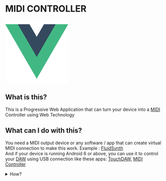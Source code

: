 
<h1>MIDI CONTROLLER</h1>
        

<img
src="src/assets/logo.png"
class="my-3"
height="200"
width="200"
/>

<h2>
What is this?
</h2>

<p>
This is a Progressive Web Application that can turn your device into a 
<a href="https://en.wikipedia.org/wiki/MIDI">MIDI</a> Controller using Web Technology
</p>

<h2>What can I do with this?</h2>
<p>
You need a MIDI output device or any software / app that can create virtual MIDI connection to make this work. 
Example : <a href="https://play.google.com/store/apps/details?id=net.volcanomobile.fluidsynthmidi&hl=en&gl=US" target="_blank">FluidSynth</a>
<br>
And if your device is running Android 6 or above, you can use it to control your <a href="https://en.m.wikipedia.org/wiki/Digital_audio_workstation" target="_blank">DAW</a>
using USB connection like these apps: <a href="https://play.google.com/store/apps/details?id=de.humatic.tdaw&hl=en&gl=US" target="_blank">TouchDAW</a>, <a href="https://play.google.com/store/apps/details?id=com.seemayr.midicontroller&hl=en&gl=US" target="_blank"> MIDI Controller</a>
</p>



<details>
<summary>How?</summary>
<figure>
<figcaption><b>Go to Setting</b></figcaption>
<img src="src/assets/tutor/Screenshot_2021-01-28-11-35-08-00.jpg" alt="setting" height="520" width="270">
</figure>
<br>
<figure>
<figcaption><b>Find Developer Options</b></figcaption>
<img src="src/assets/tutor/Screenshot_2021-01-28-11-35-22-38.jpg" alt="dev" height="520" width="270">
</figure>
<br>
<figure>
<figcaption><b>Scroll down to the Networking section</b></figcaption>
<img src="src/assets/tutor/Screenshot_2021-01-28-11-35-38-20.jpg" alt="network" height="520" width="270">
</figure>
<br>
<figure>
<figcaption><b>Tap on Select USB Configuration and set it to MIDI</b></figcaption>
<img src="src/assets/tutor/Screenshot_2021-01-28-11-36-00-81.jpg" alt="usb" height="520" width="270">
</figure>
<br>
<figure>
<figcaption><b>In your web app tap on MIDI Device option <br>
Normally it would be registered as USB Peripheral Port
</b></figcaption>
<img src="src/assets/tutor/Screenshot_2021-01-28-11-39-15-51.jpg" alt="option" height="180" width="400">
</figure>
<br>
<figure>
<figcaption><b>Make sure to enable it on your DAW, the name could be different for every device</b></figcaption>
<img src="src/assets/tutor/daw.png" alt="daw" height="350" width="600">
</figure>
</details>
